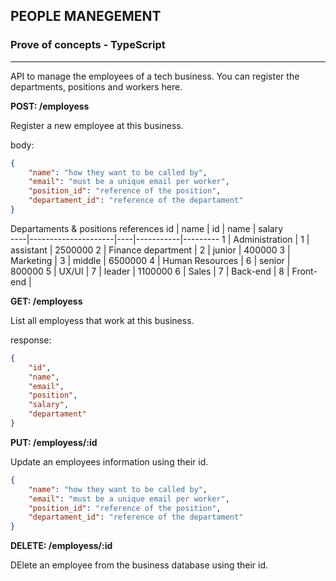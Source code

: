 ## PEOPLE MANEGEMENT
### Prove of concepts  - TypeScript
---
API to manage the employees of a tech business. You can register the departments, positions and workers here.

**POST: /employess**

Register a new employee at this business.

body:
```JSON
{
    "name": "how they want to be called by",
    "email": "must be a unique email per worker",
    "position_id": "reference of the position",
    "departament_id": "reference of the departament"
}
```
Departaments & positions references
 id | name                | id |   name    | salary    
----|---------------------|----|-----------|---------
  1 | Administration      |  1 | assistant | 2500000
  2 | Finance department  |  2 | junior    |  400000
  3 | Marketing           |  3 | middle    | 6500000
  4 | Human Resources     |  6 | senior    |  800000
  5 | UX/UI               |  7 | leader    | 1100000 
  6 | Sales               |
  7 | Back-end            |
  8 | Front-end           |

**GET: /employess**

List all employess that work at this business.

response:
```JSON
{
    "id",
    "name",
    "email",
    "position",
    "salary",
    "departament"
}
```
**PUT: /employess/:id**

Update an employees information using their id.

```JSON
{
    "name": "how they want to be called by",
    "email": "must be a unique email per worker",
    "position_id": "reference of the position",
    "departament_id": "reference of the departament"
}
```
**DELETE: /employess/:id**

DElete an employee from the business database using their id.